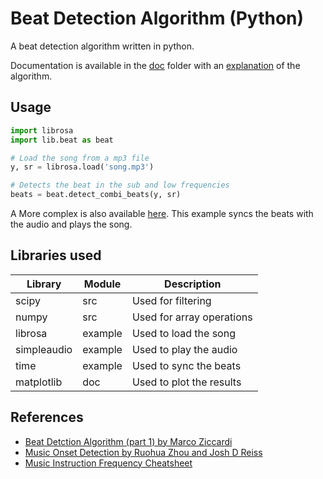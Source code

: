 # Beat Detection Algorithm (Python)
A beat detection algorithm written in python.

Documentation is available in the [doc](doc) folder with an [explanation](doc/algorithm.md) of the algorithm.

## Usage
```python
import librosa
import lib.beat as beat

# Load the song from a mp3 file
y, sr = librosa.load('song.mp3')

# Detects the beat in the sub and low frequencies
beats = beat.detect_combi_beats(y, sr)
```

A More complex is also available [here](synced.py).
This example syncs the beats with the audio and plays the song.

## Libraries used

| Library     | Module  | Description               |
| ----------- | ------- | ------------------------- |
| scipy       | src     | Used for filtering        |
| numpy       | src     | Used for array operations |
| librosa     | example | Used to load the song     |
| simpleaudio | example | Used to play the audio    |
| time        | example | Used to sync the beats    |
| matplotlib  | doc     | Used to plot the results  |

## References
- [Beat Detction Algorithm (part 1) by Marco Ziccardi](https://mziccard.me/2015/05/28/beats-detection-algorithms-1/)
- [Music Onset Detection by Ruohua Zhou and Josh D Reiss](http://eecs.qmul.ac.uk/~josh/documents/2010/Zhou%20Reiss%20-%20Music%20Onset%20Detection%202010.pdf)
- [Music Instruction Frequency Cheatsheet](https://www.sweetwater.com/insync/music-instrument-frequency-cheatsheet/)